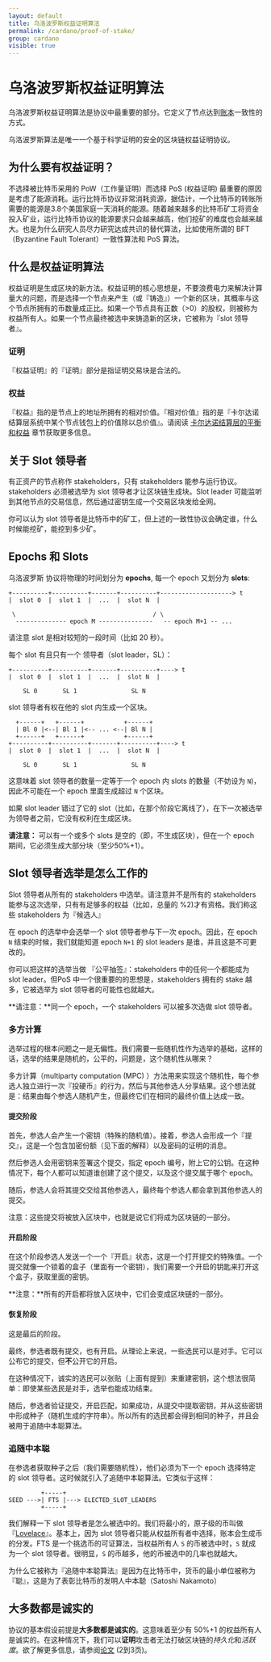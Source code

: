 ```yaml
---
layout: default
title: 乌洛波罗斯权益证明算法
permalink: /cardano/proof-of-stake/
group: cardano
visible: true
---
```

<!-- Reviewed at c4c45ce9a7a8f4aa6d88a32829755196a017f6a1 -->

# 乌洛波罗斯权益证明算法

乌洛波罗斯权益证明算法是协议中最重要的部分。它定义了节点达到[账本](/glossary/#ledger)一致性的方式。

乌洛波罗斯算法是唯一一个基于科学证明的安全的区块链权益证明协议。


## 为什么要有权益证明？

不选择被比特币采用的 PoW（工作量证明）而选择 PoS (权益证明) 最重要的原因是考虑了能源消耗。运行比特币协议非常消耗资源，据估计，一个比特币的转账所需要的能源是3.8个美国家庭一天消耗的能源。随着越来越多的比特币矿工将资金投入矿业，运行比特币协议的能源要求只会越来越高，他们挖矿的难度也会越来越大。也是为什么研究人员尽力研究达成共识的替代算法，比如使用所谓的 BFT（Byzantine Fault Tolerant）一致性算法和 PoS 算法。

## 什么是权益证明算法

权益证明是生成区块的新方法。权益证明的核心思想是，不要浪费电力来解决计算量大的问题，而是选择一个节点来产生（或『铸造』）一个新的区块，其概率与这个节点所拥有的币数量成正比。如果一个节点具有正数（>0）的股权，则被称为权益所有人。如果一个节点最终被选中来铸造新的区块，它被称为『slot 领导者』。

### 证明

『权益证明』的『证明』部分是指证明交易块是合法的。


### 权益

『权益』指的是节点上的地址所拥有的相对价值。『相对价值』指的是『卡尔达诺结算层系统中某个节点钱包上的价值除以总价值』。请阅读 [卡尔达诺结算层的平衡和权益](/cardano/balance-and-stake/) 章节获取更多信息。


## 关于 Slot 领导者

有正资产的节点称作 stakeholders，只有 stakeholders 能参与运行协议。stakeholders 必须被选举为 slot 领导者才让区块链生成块。Slot leader 可能监听到其他节点的交易信息，然后通过密钥生成一个交易区块发给全网。

你可以认为 slot 领导者是比特币中的矿工，但上述的一致性协议会确定谁，什么时候能挖矿，能挖到多少矿。

## Epochs 和 Slots

乌洛波罗斯 协议将物理的时间划分为 **epochs**, 每一个 epoch 又划分为 **slots**:

```
+----------+----------+-------+----------+--------------------> t
|  slot 0  |  slot 1  |  ...  |  slot N  |

 \                                      / \
  -------------- epoch M ---------------   -- epoch M+1 -- ...
```


请注意 slot 是相对较短的一段时间（比如 20 秒）。

每个 slot 有且只有一个 领导者（slot leader，SL）：

```
+----------+----------+-------+----------+----> t
|  slot 0  |  slot 1  |  ...  |  slot N  |

    SL 0       SL 1               SL N
```


slot 领导者有权在他的 slot 内生成一个区块。

```
  +------+   +------+           +------+
  | Bl 0 |<--| Bl 1 |<-- ... <--| Bl N |
  +------+   +------+           +------+
+----------+----------+-------+----------+----> t
|  slot 0  |  slot 1  |  ...  |  slot N  |

    SL 0       SL 1               SL N
```


这意味着 slot 领导者的数量一定等于一个 epoch 内 slots 的数量（不妨设为 `N`)，因此不可能在一个 epoch 里面生成超过 `N` 个区块。

如果 slot leader 错过了它的 slot（比如，在那个阶段它离线了），在下一次被选举为领导者之前，它没有权利在生成区块。

**请注意：** 可以有一个或多个 slots 是空的（即，不生成区块），但在一个 epoch 期间，它必须生成大部分块（至少50%+1）。


## Slot 领导者选举是怎么工作的

Slot 领导者从所有的 stakeholders 中选举。请注意并不是所有的 stakeholders 能参与这次选举，只有有足够多的权益（比如，总量的 %2)才有资格。我们称这些 stakeholders 为『候选人』

在 epoch 的选举中会选举一个 slot 领导者参与下一次 epoch。因此，在 epoch `N` 结束的时候，我们就能知道 epoch `N+1` 的 slot leaders 是谁，并且这是不可更改的。

你可以把这样的选举当做 『公平抽签』：stakeholders 中的任何一个都能成为 slot leader。但PoS 中一个很重要的的思想是，stakeholders 拥有的 stake 越多，它被选举为 slot 领导者的可能性也就越大。

**请注意：**同一个 epoch，一个 stakeholders 可以被多次选做 slot 领导者。


### 多方计算

选举过程的根本问题之一是无偏性。我们需要一些随机性作为选举的基础，这样的话，选举的结果是随机的，公平的，问题是，这个随机性从哪来？

多方计算（multiparty computation (MPC) ）方法用来实现这个随机性，每个参选人独立进行一次『投硬币』的行为，然后与其他参选人分享结果。这个想法就是：结果由每个参选人随机产生，但最终它们在相同的最终价值上达成一致。

#### 提交阶段

首先，参选人会产生一个密钥（特殊的随机值）。接着，参选人会形成一个『提交』，这是一个包含加密份额（见下面的解释）以及密码的证明的消息。

然后参选人会用密钥来签署这个提交，指定 epoch 编号，附上它的公钥。在这种情况下，每个人都可以知道谁创建了这个提交，以及这个提交属于哪个 epoch。

随后，参选人会将其提交交给其他参选人，最终每个参选人都会拿到其他参选人的提交。

注意：这些提交将被放入区块中，也就是说它们将成为区块链的一部分。


#### 开启阶段

在这个阶段参选人发送一个一个『开启』状态，这是一个打开提交的特殊值。一个提交就像一个锁着的盒子（里面有一个密钥），我们需要一个开启的钥匙来打开这个盒子，获取里面的密钥。

**注意：**所有的开启都将放入区块中，它们会变成区块链的一部分。


#### 恢复阶段

这是最后的阶段。

最终，参选者既有提交，也有开启。从理论上来说，一些选民可以是对手。它可以公布它的提交，但**不**公开它的开启。

在这种情况下，诚实的选民可以张贴（上面有提到）来重建密钥，这个想法很简单：即使某些选民是对手，选举也能成功结束。

随后，参选者验证提交，开启匹配，如果成功，从提交中提取密钥，并从这些密钥中形成种子（随机生成的字符串）。所以所有的选民都会得到相同的种子，并且会被用于追随中本聪算法。

### 追随中本聪

在参选者获取种子之后（我们需要随机性），他们必须为下一个 epoch 选择特定的 slot 领导者。这时候就引入了追随中本聪算法。它类似于这样：


```
         +-----+
SEED --->| FTS |---> ELECTED_SLOT_LEADERS
         +-----+
```

我们解释一下 slot 领导者是怎么被选中的。我们将最小的，原子级的币叫做 『[Lovelace](/glossary/#lovelace)』。基本上，因为 slot 领导者只能从权益所有者中选择，账本会生成币的分发。FTS 是一个挑选币的可证算法，当权益所有人 `S` 的币被选中时，`S` 就成为一个 slot 领导者。很明显，`S` 的币越多，他的币被选中的几率也就越大。

为什么它被称为『追随中本聪算法』是因为在比特币中，货币的最小单位被称为『聪』，这是为了表彰比特币的发明人中本聪（Satoshi Nakamoto）

## 大多数都是诚实的

协议的基本假设前提是**大多数都是诚实的**。这意味着至少有 50%+1 的权益所有人是诚实的。在这种情况下，我们可以**证明**攻击者无法打破区块链的*持久化*和*活跃度*。欲了解更多信息，请参阅[论文](/glossary/#paper) (2到3页)。
